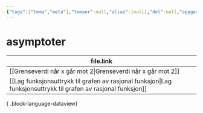 ```yaml
---
{"tags":["tema","meta"],"temaer":null,"alias":[null],"del":null,"oppgave":null,"fag":null,"eksamen":null,"dg-publish":true,"title":"asymptoter","date":"2023-06-01","modified":"2023-06-01","permalink":"/temaer/asymptoter/","dgPassFrontmatter":true}
---
```



# asymptoter
| file.link                                                                                                         |
| ----------------------------------------------------------------------------------------------------------------- |
| [[Grenseverdi når x går mot 2\|Grenseverdi når x går mot 2]]                                                   |
| [[Lag funksjonsuttrykk til grafen av rasjonal funksjon\|Lag funksjonsuttrykk til grafen av rasjonal funksjon]] |

{ .block-language-dataview}
